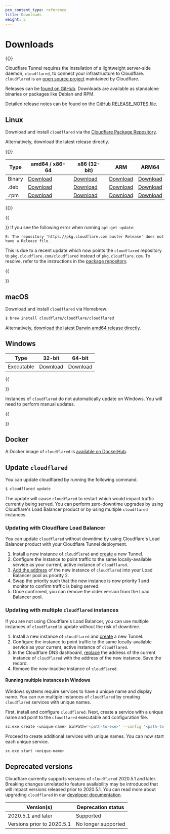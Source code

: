 ```yaml
---
pcx_content_type: reference
title: Downloads
weight: 5
---
```


# Downloads

{{<render file="_cloudflared-new-ui.md">}}

Cloudflare Tunnel requires the installation of a lightweight server-side daemon, `cloudflared`, to connect your infrastructure to Cloudflare. `cloudflared` is an [open source project](https://github.com/cloudflare/cloudflared) maintained by Cloudflare.

Releases can be [found on GitHub](https://github.com/cloudflare/cloudflared/releases). Downloads are available as standalone binaries or packages like Debian and RPM.

Detailed release notes can be found on the [GitHub RELEASE_NOTES file](https://github.com/cloudflare/cloudflared/blob/master/RELEASE_NOTES).

## Linux

Download and install `cloudflared` via the [Cloudflare Package Repository](https://pkg.cloudflare.com/).

Alternatively, download the latest release directly.

{{<table-wrap>}}

| Type   | amd64 / x86-64                                                                                              | x86 (32-bit)                                                                                             | ARM                                                                                                      | ARM64                                                                                                        |
| ------ | ----------------------------------------------------------------------------------------------------------- | -------------------------------------------------------------------------------------------------------- | -------------------------------------------------------------------------------------------------------- | ------------------------------------------------------------------------------------------------------------ |
| Binary | [Download](https://github.com/cloudflare/cloudflared/releases/latest/download/cloudflared-linux-amd64)      | [Download](https://github.com/cloudflare/cloudflared/releases/latest/download/cloudflared-linux-386)     | [Download](https://github.com/cloudflare/cloudflared/releases/latest/download/cloudflared-linux-arm)     | [Download](https://github.com/cloudflare/cloudflared/releases/latest/download/cloudflared-linux-arm64)       |
| .deb   | [Download](https://github.com/cloudflare/cloudflared/releases/latest/download/cloudflared-linux-amd64.deb)  | [Download](https://github.com/cloudflare/cloudflared/releases/latest/download/cloudflared-linux-386.deb) | [Download](https://github.com/cloudflare/cloudflared/releases/latest/download/cloudflared-linux-arm.deb) | [Download](https://github.com/cloudflare/cloudflared/releases/latest/download/cloudflared-linux-arm64.deb)   |
| .rpm   | [Download](https://github.com/cloudflare/cloudflared/releases/latest/download/cloudflared-linux-x86_64.rpm) | [Download](https://github.com/cloudflare/cloudflared/releases/latest/download/cloudflared-linux-386.rpm) | [Download](https://github.com/cloudflare/cloudflared/releases/latest/download/cloudflared-linux-arm.rpm) | [Download](https://github.com/cloudflare/cloudflared/releases/latest/download/cloudflared-linux-aarch64.rpm) |

{{</table-wrap>}}

{{<Aside type="note">}}
If you see the following error when running `apt-get update`:

`E: The repository 'https://pkg.cloudflare.com buster Release' does not have a Release file.`

This is due to a recent update which now points the `cloudflared` repository to `pkg.cloudflare.com/cloudflared` instead of `pkg.cloudflare.com`. To resolve, refer to the instructions in the [package repository](https://pkg.cloudflare.com/).

{{</Aside>}}

## macOS

Download and install `cloudflared` via Homebrew:

```sh
$ brew install cloudflare/cloudflare/cloudflared
```

Alternatively, [download the latest Darwin amd64 release directly](https://github.com/cloudflare/cloudflared/releases/latest/download/cloudflared-darwin-amd64.tgz).

## Windows

| Type       | 32-bit                                                                                                     | 64-bit                                                                                                       |
| ---------- | ---------------------------------------------------------------------------------------------------------- | ------------------------------------------------------------------------------------------------------------ |
| Executable | [Download](https://github.com/cloudflare/cloudflared/releases/latest/download/cloudflared-windows-386.exe) | [Download](https://github.com/cloudflare/cloudflared/releases/latest/download/cloudflared-windows-amd64.exe) |

{{<Aside>}}

Instances of `cloudflared` do not automatically update on Windows. You will need to perform manual updates.

{{</Aside>}}

## Docker

A Docker image of `cloudflared` is [available on DockerHub](https://hub.docker.com/r/cloudflare/cloudflared).

## Update `cloudflared`

You can update cloudflared by running the following command.

```sh
$ cloudflared update
```

The update will cause `cloudflared` to restart which would impact traffic currently being served. You can perform zero-downtime upgrades by using Cloudflare's Load Balancer product or by using multiple `cloudflared` instances.

### Updating with Cloudflare Load Balancer

You can update `cloudflared` without downtime by using Cloudflare's Load Balancer product with your Cloudflare Tunnel deployment.

1.  Install a new instance of `cloudflared` and [create](/cloudflare-one/connections/connect-apps/install-and-setup/tunnel-guide/) a new Tunnel.
2.  Configure the instance to point traffic to the same locally-available service as your current, active instance of `cloudflared`.
3.  [Add the address](/cloudflare-one/connections/connect-apps/routing-to-tunnel/lb/) of the new instance of `cloudflared` into your Load Balancer pool as priority 2.
4.  Swap the priority such that the new instance is now priority 1 and monitor to confirm traffic is being served.
5.  Once confirmed, you can remove the older version from the Load Balancer pool.

### Updating with multiple `cloudflared` instances

If you are not using Cloudflare's Load Balancer, you can use multiple instances of `cloudflared` to update without the risk of downtime.

1.  Install a new instance of `cloudflared` and [create](/cloudflare-one/connections/connect-apps/install-and-setup/tunnel-guide/) a new Tunnel.
2.  Configure the instance to point traffic to the same locally-available service as your current, active instance of `cloudflared`.
3.  In the Cloudflare DNS dashboard, [replace](/cloudflare-one/connections/connect-apps/routing-to-tunnel/dns/) the address of the current instance of `cloudflared` with the address of the new instance. Save the record.
4.  Remove the now-inactive instance of `cloudflared`.

#### Running multiple instances in Windows

Windows systems require services to have a unique name and display name. You can run multiple instances of `cloudflared` by creating `cloudflared` services with unique names.

First, install and configure `cloudflared`. Next, create a service with a unique name and point to the `cloudflared` executable and configuration file.

```bash
sc.exe create <unique-name> binPath='<path-to-exe>' --config '<path-to-config>' displayname="Unique Name"
```

Proceed to create additional services with unique names. You can now start each unique service.

```bash
sc.exe start <unique-name>
```

## Deprecated versions

Cloudflare currently supports versions of `cloudflared` 2020.5.1 and later. Breaking changes unrelated to feature availability may be introduced that will impact versions released prior to 2020.5.1. You can read more about upgrading `cloudflared` in our [developer documentation](/cloudflare-one/connections/connect-apps/install-and-setup/installation/#updating-cloudflared).

| Version(s)                 | Deprecation status  |
| -------------------------- | ------------------- |
| 2020.5.1 and later         | Supported           |
| Versions prior to 2020.5.1 | No longer supported |
